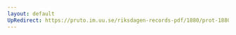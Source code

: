 ```yaml
---
layout: default
UpRedirect: https://pruto.im.uu.se/riksdagen-records-pdf/1880/prot-1880--ak--012/prot-1880--ak--012_021.pdf
---
```

